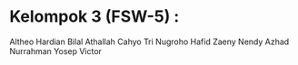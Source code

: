 # Kelompok 3 (FSW-5) :

Altheo Hardian
Bilal Athallah
Cahyo Tri Nugroho
Hafid Zaeny
Nendy Azhad Nurrahman
Yosep Victor

